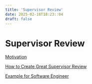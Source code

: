 ```yaml
---
title: 'Supervisor Review'
date: 2025-02-18T18:23::04
draft: false
---
```


# Supervisor Review

[Motivation](Supervisor%20Review%205d15d2e975d24048ae1e9f5fa7f4e6f3/Motivation%205c5679c05c8545188e4eb0d0ef50ed9f.md)

[How to Create Great Supervisor Review](Supervisor%20Review%205d15d2e975d24048ae1e9f5fa7f4e6f3/How%20to%20Create%20Great%20Supervisor%20Review%20c0d2666ebeb54789b57b511972dbdc6b.md)

[Example for Software Engineer](Supervisor%20Review%205d15d2e975d24048ae1e9f5fa7f4e6f3/Example%20for%20Software%20Engineer%20bee6c2a975d845d39f1d49d1b5968eda.md)
